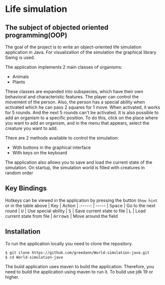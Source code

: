 # Life simulation
## The subject of objected oriented programming(OOP)

The goal of the project is to write an object-oriented life simulation application in Java. For visualization of the simulation the graphical library Swing is used.

The application implements 2 main classes of organisms:
* Animals 
* Plants

These classes are expanded into subspecies, which have their own behavioral and characteristic features. The player can control the movement of the person. Also, the person has a special ability when activated which he can pass 2 squares for 1 move. When activated, it works for 5 rounds. And the next 5 rounds can't be activated. It is also possible to add an organism to a specific position. To do this, click on the place where you want to add an organism, and in the menu that appears, select the creature you want to add.

There are 2 methods available to control the simulation:
* With buttons in the graphical interface
* With keys on the keyboard

The application also allows you to save and load the current state of the simulation. On startup, the simulation world is filled with creatures in random order

## Key Bindings

Hotkeys can be viewed in the application by pressing the button `Show hint` or in the table above
| Key | Action
| :-----: | -----
| <kbd>Space</kbd> | Go to the next round
| <kbd>U</kbd> | Use special ability
| <kbd>S</kbd> | Save current state to file
| <kbd>L</kbd> | Load current state from file
| <kbd>Arrows</kbd> | Move around the field

## Installation

To run the application locally you need to clone the repository.
```bash
$ git clone https://github.com/greedann/World-simulation-java.git
$ cd World-simulation-java
```
The build application uses maven to build the application. Therefore, you need to build the application using maven to run it. To build use jdk 19 or higher.